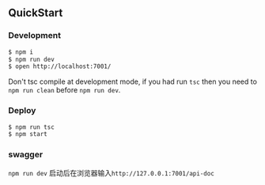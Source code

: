 
## QuickStart

### Development

```bash
$ npm i
$ npm run dev
$ open http://localhost:7001/
```

Don't tsc compile at development mode, if you had run `tsc` then you need to `npm run clean` before `npm run dev`.

### Deploy

```bash
$ npm run tsc
$ npm start
```

### swagger

`npm run dev` 启动后在浏览器输入`http://127.0.0.1:7001/api-doc`

